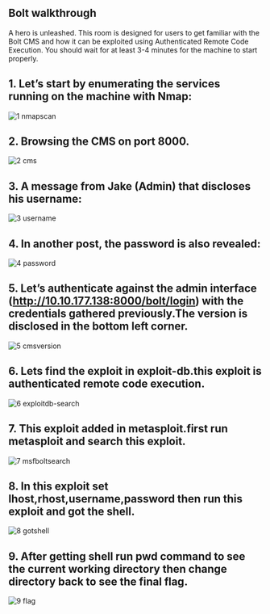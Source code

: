 
## Bolt walkthrough

A hero is unleashed.
This room is designed for users to get familiar with the Bolt CMS and how it can be exploited using Authenticated Remote Code Execution. You should wait for at least 3-4 minutes for the machine to start properly.
## 1. Let’s start by enumerating the services running on the machine with Nmap:


![1 nmapscan](https://user-images.githubusercontent.com/71917246/130395056-a8f2c859-36b4-42d1-a6cf-21f7f301c6cf.png)


## 2. Browsing the CMS on port 8000.


![2 cms](https://user-images.githubusercontent.com/71917246/130395106-ea260891-daf5-48ae-b8d1-3b25fc4136c2.png)


## 3. A message from Jake (Admin) that discloses his username:


![3 username](https://user-images.githubusercontent.com/71917246/130395153-f2e5060a-1c8b-4941-8402-ce73ab2a29ee.png)

## 4. In another post, the password is also revealed:
 
 
![4  password](https://user-images.githubusercontent.com/71917246/130395222-df6d57e8-6560-43b6-9423-54fe3a4fae2b.png)


## 5. Let’s authenticate against the admin interface (http://10.10.177.138:8000/bolt/login) with the credentials gathered previously.The version is disclosed in the bottom left corner.


![5 cmsversion](https://user-images.githubusercontent.com/71917246/130395287-396dad1c-09d5-4a9d-a990-ee31cbe0ccd6.png)


## 6. Lets find the exploit in exploit-db.this exploit is authenticated remote code execution.
 
 
![6 exploitdb-search](https://user-images.githubusercontent.com/71917246/130395355-84f2ffe0-f754-4670-b1b8-d1102dfcf5b2.png)


## 7. This exploit added in metasploit.first run metasploit and search this exploit.


![7 msfboltsearch](https://user-images.githubusercontent.com/71917246/130395408-1076dee4-883f-43e8-b536-292289103f58.png)


## 8. In this exploit set lhost,rhost,username,password then run this exploit and got the shell.
 
 
![8 gotshell](https://user-images.githubusercontent.com/71917246/130395453-bdc860e0-4dce-4132-a889-7914f8d95453.png)


## 9. After getting shell run pwd command to see the current working directory then change directory back to see the final flag.


![9 flag](https://user-images.githubusercontent.com/71917246/130395499-3a4e23da-3379-424a-ba16-d43cadb598e9.png)







